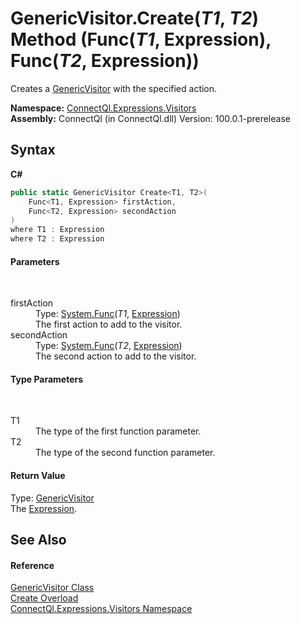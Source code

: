 # GenericVisitor.Create(*T1*, *T2*) Method (Func(*T1*, Expression), Func(*T2*, Expression))
 

Creates a <a href="T_ConnectQl_Expressions_Visitors_GenericVisitor">GenericVisitor</a> with the specified action.

**Namespace:**&nbsp;<a href="N_ConnectQl_Expressions_Visitors">ConnectQl.Expressions.Visitors</a><br />**Assembly:**&nbsp;ConnectQl (in ConnectQl.dll) Version: 100.0.1-prerelease

## Syntax

**C#**<br />
``` C#
public static GenericVisitor Create<T1, T2>(
	Func<T1, Expression> firstAction,
	Func<T2, Expression> secondAction
)
where T1 : Expression
where T2 : Expression

```


#### Parameters
&nbsp;<dl><dt>firstAction</dt><dd>Type: <a href="http://msdn2.microsoft.com/en-us/library/bb549151" target="_blank">System.Func</a>(*T1*, <a href="http://msdn2.microsoft.com/en-us/library/bb356138" target="_blank">Expression</a>)<br />The first action to add to the visitor.</dd><dt>secondAction</dt><dd>Type: <a href="http://msdn2.microsoft.com/en-us/library/bb549151" target="_blank">System.Func</a>(*T2*, <a href="http://msdn2.microsoft.com/en-us/library/bb356138" target="_blank">Expression</a>)<br />The second action to add to the visitor.</dd></dl>

#### Type Parameters
&nbsp;<dl><dt>T1</dt><dd>The type of the first function parameter.</dd><dt>T2</dt><dd>The type of the second function parameter.</dd></dl>

#### Return Value
Type: <a href="T_ConnectQl_Expressions_Visitors_GenericVisitor">GenericVisitor</a><br />The <a href="http://msdn2.microsoft.com/en-us/library/bb356138" target="_blank">Expression</a>.

## See Also


#### Reference
<a href="T_ConnectQl_Expressions_Visitors_GenericVisitor">GenericVisitor Class</a><br /><a href="Overload_ConnectQl_Expressions_Visitors_GenericVisitor_Create">Create Overload</a><br /><a href="N_ConnectQl_Expressions_Visitors">ConnectQl.Expressions.Visitors Namespace</a><br />